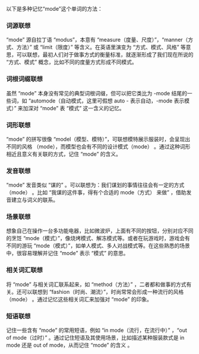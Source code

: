 以下是多种记忆“mode”这个单词的方法：

### 词源联想
“mode” 源自拉丁语 “modus”，本意有 “measure（度量、尺度）”，“manner（方式、方法）” 或 “limit（限度）” 等含义。在英语里演变为 “方式、模式、风格” 等意思，可以联想，最初人们对于做事方式的衡量标准，就逐渐形成了我们现在所说的 “方式、模式” 概念，比如不同的度量方式形成不同模式。

### 词根词缀联想
虽然 “mode” 本身没有常见的典型词根词缀，但可以把它类比为 -mode 结尾的一些词，如 “automode（自动模式，这里可假想 auto - 表示自动，-mode 表示模式）”  来加深对 “mode” 表 “模式” 这一含义的记忆。

### 词形联想
“mode” 的拼写很像 “model（模型、模特）”，可联想模特展示服装时，会呈现出不同的风格 （mode），而模型也会有不同的设计模式（mode） 。通过这种词形相近且意义有关联的方式，记住 “mode” 的含义。

### 发音联想
“mode” 发音类似 “谋的” 。可以联想为：我们谋划的事情往往会有一定的方式（mode） 。比如 “我谋的这件事，得有个合适的 mode（方式） 来做” ，借助发音建立与词义的联系。

### 场景联想
想象自己在操作一台多功能电器，比如微波炉，上面有不同的按钮，分别对应不同的烹饪 “mode（模式）”，像烧烤模式、解冻模式等。或者在玩游戏时，游戏会有不同的游玩 “mode（模式）”，如单人模式、多人对战模式等。在这些熟悉的场景中，很容易理解并记住 “mode” 表示 “模式” 的意思。

### 相关词汇联想
将 “mode” 与相关词汇联系起来，如 “method（方法）” ，二者都和做事的方式有关。还可以联想到 “fashion（时尚、潮流）”，时尚常常会形成一种流行的风格（mode） 。通过记忆这些相关词汇来加强对 “mode” 的印象。

### 短语联想
记住一些含有 “mode” 的常用短语，例如 “in mode（流行，在流行中）” ，“out of mode（过时）” 。通过记住短语及其使用场景，比如描述某种服装款式是 in mode 还是 out of mode，从而记住 “mode” 的含义 。 